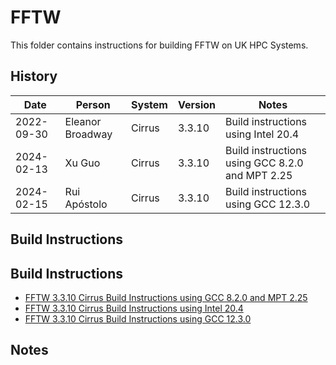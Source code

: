 FFTW
====

This folder contains instructions for building FFTW on UK HPC Systems.

History
-------

| Date       | Person           | System | Version | Notes                                           |
| ---------- | ---------------- | ------ | ------- | ----------------------------------------------- |
| 2022-09-30 | Eleanor Broadway | Cirrus | 3.3.10  | Build instructions using Intel 20.4             |
| 2024-02-13 | Xu Guo           | Cirrus | 3.3.10  | Build instructions using GCC 8.2.0 and MPT 2.25 |
| 2024-02-15 | Rui Apóstolo     | Cirrus | 3.3.10  | Build instructions using GCC 12.3.0             |

Build Instructions
------------------

Build Instructions
------------------

* [FFTW 3.3.10 Cirrus Build Instructions using GCC 8.2.0 and MPT 2.25](Cirrus_3.3.10_gcc8.2_mpt2.25.md)
* [FFTW 3.3.10 Cirrus Build Instructions using Intel 20.4](Cirrus_3.3.10_intel20.4.md)
* [FFTW 3.3.10 Cirrus Build Instructions using GCC 12.3.0](Cirrus_3.3.10_gcc12.3.md)

Notes
-----

